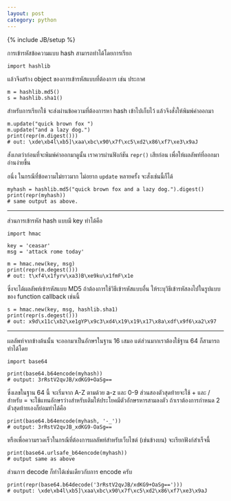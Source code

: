```yaml
---
layout: post
category: python
---
```

{% include JB/setup %}

การเข้ารหัสข้อความแบบ hash สามารถทำได้โดยการเรียก

    import hashlib

แล้วจึงสร้าง object ของการเข้ารหัสแบบที่ต้องการ เช่น ประกาศ

    m = hashlib.md5()
    s = hashlib.sha1()

สำหรับการเรียกใช้ จะส่งผ่านข้อความที่ต้องการหา hash เข้าไปเก็บไว้ แล้วจึงสั่งให้พิมพ์ค่าออกมา

    m.update("quick brown fox ")
    m.update("and a lazy dog.")
    print(repr(m.digest()))
    # out: \xde\xb4l\xb5]\xaa\xbc\x90\x7f\xc5\xd2\x86\xf7\xe3\x9aJ

สังเกตว่าก่อนที่จะพิมพ์ค่าออกมาดูนั้น เราควรผ่านฟังก์ชัน `repr()` เสียก่อน เพื่อให้ผลลัพท์ที่ออกมาอ่านง่ายขึ้น

อนึ่ง ในกรณีที่ข้อความไม่ยาวมาก ไม่อยาก `update` หลายครั้ง จะสั่งเช่นนี้ก็ได้

    myhash = hashlib.md5("quick brown fox and a lazy dog.").digest()
    print(repr(myhash))
    # same output as above.

---

ส่วนการเข้ารหัส hash แบบมี key ทำได้คือ

    import hmac

    key = 'ceasar'
    msg = 'attack rome today'

    m = hmac.new(key, msg)
    print(repr(m.degest()))
    # out: t\xf4\x1fyrv\xa3)B\xe9ku\x1fmF\x1e

ซึ่งจะได้ผลลัพท์เข้ารหัสแบบ MD5 ถ้าต้องการใช้วิธีเข้ารหัสแบบอื่น ให้ระบุวิธีเข้ารหัสลงไปในรูปแบบของ function callback เช่นนี้

    s = hmac.new(key, msg, hashlib.sha1)
    print(repr(s.degest()))
    # out: x9d\x11c\xb2\xe1gYP\x9c3\xd4\x19\x19\x17\x8a\xdf\x9f6\xa2\x97

---

ผลลัพท์จากข้างต้นนั้น จะออกมาเป็นอักษรในฐาน 16 เสมอ แต่ส่วนมากเราต้องใช้ฐาน 64 ก็สามารถทำได้โดย

    import base64

    print(base64.b64encode(myhash))
    # output: 3rRstV2qvJB/xdKG9+OaSg==

ซึ่งเลขในฐาน 64 นี้ จะเริ่มจาก A-Z ตามด้วย a-z และ 0-9 ส่วนสองตัวสุดท้ายจะใช้ + และ / สำหรับ = จะใช้แทนอักษรว่างสำหรับเติมให้ประโยคมีตัวอักษรหารสามลงตัว ถ้าเราต้องการกำหนด 2 ตัวสุดท้ายเองก็ย่อมทำได้คือ

    print(base64.b64encode(myhash, '-_'))
    # output: 3rRstV2qvJB_xdKG9-OaSg==

หรือเพื่อความรวดเร็วในกรณีที่ต้องการผลลัพท์สำหรับเว็บไซต์ (เช่นข้างบน) จะเรียกฟังก์สำเร็จนี้

    print(base64.urlsafe_b64encode(myhash))
    # output same as above

ส่วนการ decode ก็ทำได้เช่นเดียวกับการ encode ครับ

    print(repr(base64.b64decode('3rRstV2qvJB/xdKG9+OaSg==')))
    # output: \xde\xb4l\xb5]\xaa\xbc\x90\x7f\xc5\xd2\x86\xf7\xe3\x9aJ
